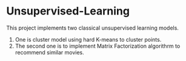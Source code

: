 # Unsupervised-Learning
This project implements two classical unsupervised learning models.  
1. One is cluster model using hard K-means to cluster points.  
2. The second one is to implement Matrix Factorization algorithrm to recommend similar movies.
